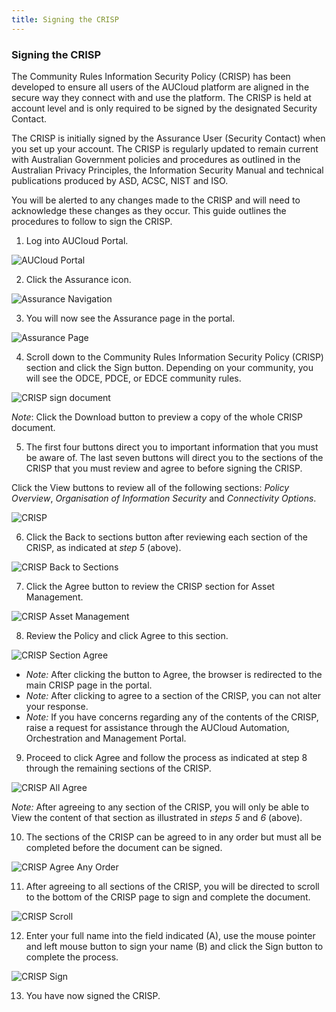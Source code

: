 ```yaml
---
title: Signing the CRISP
---
```


### Signing the CRISP

The Community Rules Information Security Policy (CRISP) has been developed to ensure all users of the AUCloud platform are aligned in the secure way they connect with and use the platform. The CRISP is held at account level and is only required to be signed by the designated Security Contact.

The CRISP is initially signed by the Assurance User (Security Contact) when you set up your account. The CRISP is regularly updated to remain current with Australian Government policies and procedures as outlined in the Australian Privacy Principles, the Information Security Manual and technical publications produced by ASD, ACSC, NIST and ISO.

You will be alerted to any changes made to the CRISP and will need to acknowledge these changes as they occur. This guide outlines the procedures to follow to sign the CRISP.

1. Log into AUCloud Portal.

![AUCloud Portal](./assets/portal.png)

2. Click the Assurance icon.

![Assurance Navigation](./assets/assurance_nav.png)

3. You will now see the Assurance page in the portal.

![Assurance Page](./assets/assurance_page.png)

4. Scroll down to the Community Rules Information Security Policy (CRISP) section and click the Sign button. Depending on your community, you will see the ODCE, PDCE, or EDCE community rules.

![CRISP sign document](./assets/crisp_sign_doc.png)

*Note*: Click the Download button to preview a copy of the whole CRISP document.

5. The first four buttons direct you to important information that you must be aware of.  The last seven buttons will direct you to the sections of the CRISP that you must review and agree to before signing the CRISP.

Click the View buttons to review all of the following sections: *Policy Overview*, *Organisation of Information Security* and *Connectivity Options*.

![CRISP](./assets/crisp.png)

6. Click the Back to sections button after reviewing each section of the CRISP, as indicated at *step 5* (above).

![CRISP Back to Sections](./assets/crisp_back_to_sections.png)

7. Click the Agree button to review the CRISP section for Asset Management.

![CRISP Asset Management](./assets/crisp_asset_management.png)

8. Review the Policy and click Agree to this section.

![CRISP Section Agree](./assets/crisp_agree_to_this_section.png)

* *Note:* After clicking the button to Agree, the browser is redirected to the main CRISP page in the portal.
* *Note:* After clicking to agree to a section of the CRISP, you can not alter your response.
* *Note:* If you have concerns regarding any of the contents of the CRISP, raise a request for assistance through the AUCloud Automation, Orchestration and Management Portal.

9. Proceed to click Agree and follow the process as indicated at step 8 through the remaining sections of the CRISP.

![CRISP All Agree](./assets/crisp_agree_all.png)

*Note:* After agreeing to any section of the CRISP, you will only be able to View the content of that section as illustrated in *steps 5* and *6* (above).

10. The sections of the CRISP can be agreed to in any order but must all be completed before the document can be signed.

![CRISP Agree Any Order](./assets/crisp_agree_any_order.png)

11. After agreeing to all sections of the CRISP, you will be directed to scroll to the bottom of the CRISP page to sign and complete the document.

![CRISP Scroll](./assets/crisp_scroll.png)

12. Enter your full name into the field indicated (A), use the mouse pointer and left mouse button to sign your name (B) and click the Sign button to complete the process.

![CRISP Sign](./assets/crisp_sign.png)

13. You have now signed the CRISP.